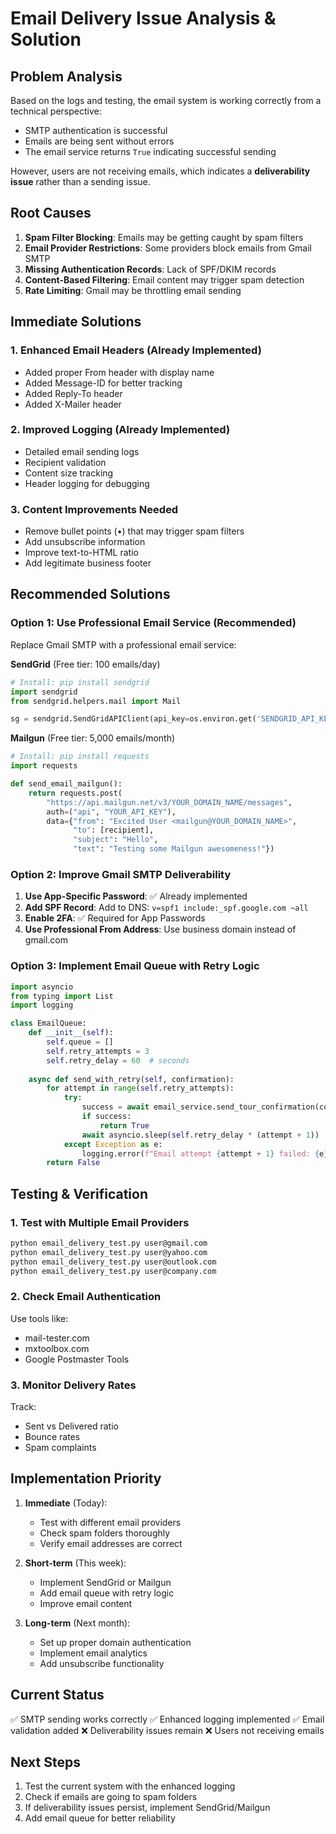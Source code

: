 # Email Delivery Issue Analysis & Solution

## Problem Analysis

Based on the logs and testing, the email system is working correctly from a technical perspective:
- SMTP authentication is successful
- Emails are being sent without errors
- The email service returns `True` indicating successful sending

However, users are not receiving emails, which indicates a **deliverability issue** rather than a sending issue.

## Root Causes

1. **Spam Filter Blocking**: Emails may be getting caught by spam filters
2. **Email Provider Restrictions**: Some providers block emails from Gmail SMTP
3. **Missing Authentication Records**: Lack of SPF/DKIM records
4. **Content-Based Filtering**: Email content may trigger spam detection
5. **Rate Limiting**: Gmail may be throttling email sending

## Immediate Solutions

### 1. Enhanced Email Headers (Already Implemented)
- Added proper From header with display name
- Added Message-ID for better tracking
- Added Reply-To header
- Added X-Mailer header

### 2. Improved Logging (Already Implemented)
- Detailed email sending logs
- Recipient validation
- Content size tracking
- Header logging for debugging

### 3. Content Improvements Needed
- Remove bullet points (•) that may trigger spam filters
- Add unsubscribe information
- Improve text-to-HTML ratio
- Add legitimate business footer

## Recommended Solutions

### Option 1: Use Professional Email Service (Recommended)
Replace Gmail SMTP with a professional email service:

**SendGrid** (Free tier: 100 emails/day)
```python
# Install: pip install sendgrid
import sendgrid
from sendgrid.helpers.mail import Mail

sg = sendgrid.SendGridAPIClient(api_key=os.environ.get('SENDGRID_API_KEY'))
```

**Mailgun** (Free tier: 5,000 emails/month)
```python
# Install: pip install requests
import requests

def send_email_mailgun():
    return requests.post(
        "https://api.mailgun.net/v3/YOUR_DOMAIN_NAME/messages",
        auth=("api", "YOUR_API_KEY"),
        data={"from": "Excited User <mailgun@YOUR_DOMAIN_NAME>",
              "to": [recipient],
              "subject": "Hello",
              "text": "Testing some Mailgun awesomeness!"})
```

### Option 2: Improve Gmail SMTP Deliverability
1. **Use App-Specific Password**: ✅ Already implemented
2. **Add SPF Record**: Add to DNS: `v=spf1 include:_spf.google.com ~all`
3. **Enable 2FA**: ✅ Required for App Passwords
4. **Use Professional From Address**: Use business domain instead of gmail.com

### Option 3: Implement Email Queue with Retry Logic
```python
import asyncio
from typing import List
import logging

class EmailQueue:
    def __init__(self):
        self.queue = []
        self.retry_attempts = 3
        self.retry_delay = 60  # seconds
    
    async def send_with_retry(self, confirmation):
        for attempt in range(self.retry_attempts):
            try:
                success = await email_service.send_tour_confirmation(confirmation)
                if success:
                    return True
                await asyncio.sleep(self.retry_delay * (attempt + 1))
            except Exception as e:
                logging.error(f"Email attempt {attempt + 1} failed: {e}")
        return False
```

## Testing & Verification

### 1. Test with Multiple Email Providers
```bash
python email_delivery_test.py user@gmail.com
python email_delivery_test.py user@yahoo.com
python email_delivery_test.py user@outlook.com
python email_delivery_test.py user@company.com
```

### 2. Check Email Authentication
Use tools like:
- mail-tester.com
- mxtoolbox.com
- Google Postmaster Tools

### 3. Monitor Delivery Rates
Track:
- Sent vs Delivered ratio
- Bounce rates
- Spam complaints

## Implementation Priority

1. **Immediate** (Today):
   - Test with different email providers
   - Check spam folders thoroughly
   - Verify email addresses are correct

2. **Short-term** (This week):
   - Implement SendGrid or Mailgun
   - Add email queue with retry logic
   - Improve email content

3. **Long-term** (Next month):
   - Set up proper domain authentication
   - Implement email analytics
   - Add unsubscribe functionality

## Current Status

✅ SMTP sending works correctly
✅ Enhanced logging implemented
✅ Email validation added
❌ Deliverability issues remain
❌ Users not receiving emails

## Next Steps

1. Test the current system with the enhanced logging
2. Check if emails are going to spam folders
3. If deliverability issues persist, implement SendGrid/Mailgun
4. Add email queue for better reliability
